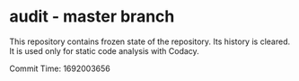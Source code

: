 # audit - master branch

This repository contains frozen state of the repository.
Its history is cleared. It is used only for static code
analysis with Codacy.

Commit Time: 1692003656